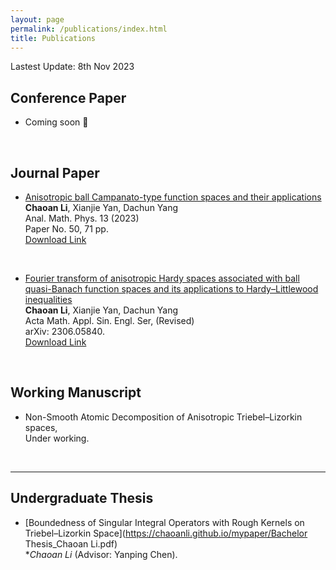 ```yaml
---
layout: page
permalink: /publications/index.html
title: Publications
---
```


Lastest Update: 8th Nov 2023

## Conference Paper

- Coming soon 🚀

  <br>

## Journal Paper

- [Anisotropic ball Campanato-type function spaces and their applications](https://link.springer.com/article/10.1007/s13324-023-00814-w)<br>**Chaoan Li**, Xianjie Yan, Dachun Yang <br>Anal. Math. Phys. 13 (2023)
<br>Paper No. 50, 71 pp.
 <br>[Download Link](https://chaoanli.github.io/mypaper/lyy(AMP)2023.pdf)
<br>

-  [Fourier transform of anisotropic Hardy spaces associated withball quasi-Banach function spaces and its applications to Hardy–Littlewood inequalities](https://arxiv.org/abs/2306.05840)<br>**Chaoan Li**, Xianjie Yan, Dachun Yang <br> Acta Math. Appl. Sin. Engl. Ser, (Revised) <br> arXiv: 2306.05840.
<br>[Download Link](https://chaoanli.github.io/mypaper/lyy(AMAS)2023.pdf)
<br>

## Working Manuscript

- Non-Smooth Atomic Decomposition of Anisotropic Triebel–Lizorkin spaces,<br>Under working.<br>

  <br>

---

## Undergraduate Thesis

- [Boundedness of Singular Integral Operators with Rough Kernels on Triebel–Lizorkin Space](https://chaoanli.github.io/mypaper/Bachelor Thesis_Chaoan Li.pdf) <br>**Chaoan Li* (Advisor: Yanping Chen).

  <br>
